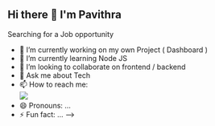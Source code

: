 ## Hi there 👋 I'm Pavithra

Searching for a Job opportunity

- 🔭 I’m currently working on my own Project ( Dashboard ) 
- 🌱 I’m currently learning Node JS
- 👯 I’m looking to collaborate on frontend / backend  
- 💬 Ask me about Tech 
- 📫 How to reach me:
<br /> [<img src="https://img.shields.io/badge/LinkedIn-0077B5?style=for-the-badge&logo=linkedin&logoColor=white" />](www.linkedin.com/in/pavithra0402)
- 😄 Pronouns: ...
- ⚡ Fun fact: ...
-->
